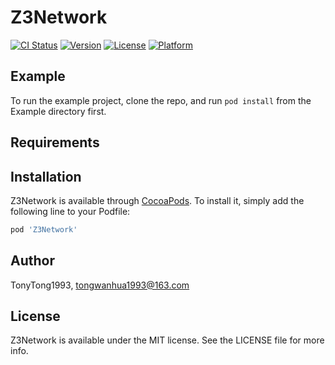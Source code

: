 # Z3Network

[![CI Status](https://img.shields.io/travis/TonyTong1993/Z3Network.svg?style=flat)](https://travis-ci.org/TonyTong1993/Z3Network)
[![Version](https://img.shields.io/cocoapods/v/Z3Network.svg?style=flat)](https://cocoapods.org/pods/Z3Network)
[![License](https://img.shields.io/cocoapods/l/Z3Network.svg?style=flat)](https://cocoapods.org/pods/Z3Network)
[![Platform](https://img.shields.io/cocoapods/p/Z3Network.svg?style=flat)](https://cocoapods.org/pods/Z3Network)

## Example

To run the example project, clone the repo, and run `pod install` from the Example directory first.

## Requirements

## Installation

Z3Network is available through [CocoaPods](https://cocoapods.org). To install
it, simply add the following line to your Podfile:

```ruby
pod 'Z3Network'
```

## Author

TonyTong1993, tongwanhua1993@163.com

## License

Z3Network is available under the MIT license. See the LICENSE file for more info.

